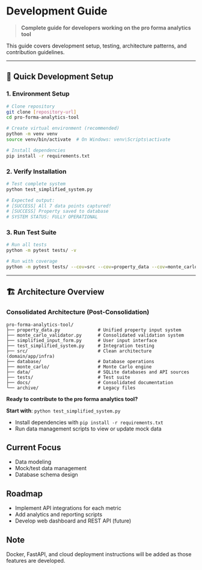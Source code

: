 # Development Guide

> **Complete guide for developers working on the pro forma analytics tool**

This guide covers development setup, testing, architecture patterns, and contribution guidelines.

---

## 🚀 Quick Development Setup

### **1. Environment Setup**
```bash
# Clone repository
git clone [repository-url]
cd pro-forma-analytics-tool

# Create virtual environment (recommended)
python -m venv venv
source venv/bin/activate  # On Windows: venv\Scripts\activate

# Install dependencies
pip install -r requirements.txt
```

### **2. Verify Installation**
```bash
# Test complete system
python test_simplified_system.py

# Expected output:
# [SUCCESS] All 7 data points captured!
# [SUCCESS] Property saved to database
# SYSTEM STATUS: FULLY OPERATIONAL
```

### **3. Run Test Suite**
```bash
# Run all tests
python -m pytest tests/ -v

# Run with coverage
python -m pytest tests/ --cov=src --cov=property_data --cov=monte_carlo
```

---

## 🏗️ Architecture Overview

### **Consolidated Architecture** (Post-Consolidation)
```
pro-forma-analytics-tool/
├── property_data.py              # Unified property input system
├── monte_carlo_validator.py      # Consolidated validation system
├── simplified_input_form.py      # User input interface
├── test_simplified_system.py     # Integration testing
├── src/                          # Clean architecture (domain/app/infra)
├── database/                     # Database operations
├── monte_carlo/                  # Monte Carlo engine
├── data/                         # SQLite databases and API sources
├── tests/                        # Test suite
├── docs/                         # Consolidated documentation
└── archive/                      # Legacy files
```

**Ready to contribute to the pro forma analytics tool?**

**Start with**: `python test_simplified_system.py`
- Install dependencies with `pip install -r requirements.txt`
- Run data management scripts to view or update mock data

## Current Focus
- Data modeling
- Mock/test data management
- Database schema design

## Roadmap
- Implement API integrations for each metric
- Add analytics and reporting scripts
- Develop web dashboard and REST API (future)

## Note
Docker, FastAPI, and cloud deployment instructions will be added as those features are developed.